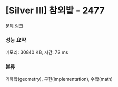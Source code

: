 # [Silver III] 참외밭 - 2477 

[문제 링크](https://www.acmicpc.net/problem/2477) 

### 성능 요약

메모리: 30840 KB, 시간: 72 ms

### 분류

기하학(geometry), 구현(implementation), 수학(math)

